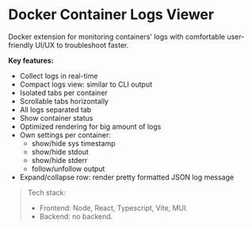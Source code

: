 # Docker Container Logs Viewer

Docker extension for monitoring containers' logs with comfortable user-friendly UI/UX to troubleshoot faster. 

**Key features:**

- Collect logs in real-time
- Compact logs view: similar to CLI output  
- Isolated tabs per container
- Scrollable tabs horizontally
- All logs separated tab
- Show container status
- Optimized rendering for big amount of logs
- Own settings per container: 
  - show/hide sys timestamp
  - show/hide stdout
  - show/hide stderr
  - follow/unfollow output
- Expand/collapse row: render pretty formatted JSON log message


> Tech stack:
>
> - Frontend: Node, React, Typescript, Vite, MUI.
> - Backend: no backend.
